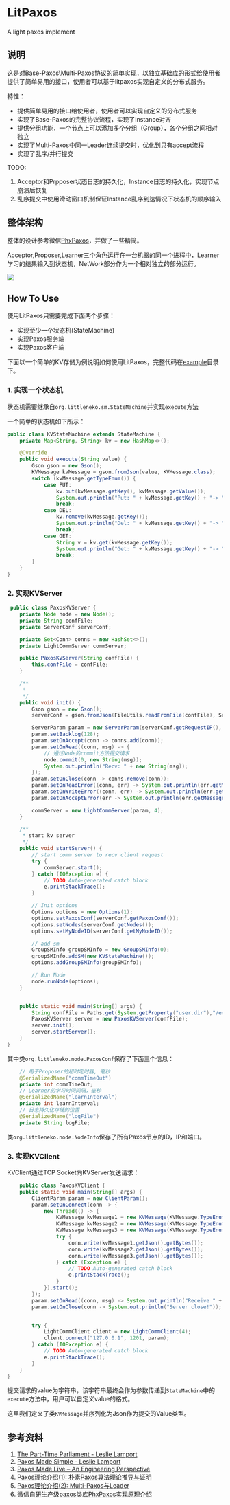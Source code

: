 # LitPaxos
A light paxos implement
## 说明
这是对Base-Paxos\Multi-Paxos协议的简单实现，以独立基础库的形式给使用者提供了简单易用的接口，使用者可以基于litpaxos实现自定义的分布式服务。

特性：
* 提供简单易用的接口给使用者，使用者可以实现自定义的分布式服务
* 实现了Base-Paxos的完整协议流程，实现了Instance对齐
* 提供分组功能，一个节点上可以添加多个分组（Group），各个分组之间相对独立
* 实现了Multi-Paxos中同一Leader连续提交时，优化到只有accept流程
* 实现了乱序/并行提交


TODO:
1. Acceptor和Prpposer状态日志的持久化，Instance日志的持久化，实现节点崩溃后恢复
2. 乱序提交中使用滑动窗口机制保证Instance乱序到达情况下状态机的顺序输入

## 整体架构
整体的设计参考微信[PhxPaxos](https://github.com/Tencent/phxpaxos)，并做了一些精简。

Acceptor,Proposer,Learner三个角色运行在一台机器的同一个进程中，Learner学习的结果输入到状态机，NetWork部分作为一个相对独立的部分运行。

![](http://mmbiz.qpic.cn/mmbiz/UqFrHRLeCAnty2ANWDEaHx5JN1cTN1ogcXXXjZC8qsWRDqfHicrHrVj1tonEBdYdWsQnNdOSLbXeJXkrIRzZYcg/640?wx_fmt=png&tp=webp&wxfrom=5&wx_lazy=1)

## How To Use
使用LitPaxos只需要完成下面两个步骤：
* 实现至少一个状态机(StateMachine)
* 实现Paxos服务端
* 实现Paxos客户端

下面以一个简单的KV存储为例说明如何使用LitPaxos，完整代码在[example](https://github.com/littleneko/litpaxos/tree/master/example)目录下。

### 1. 实现一个状态机
状态机需要继承自`org.littleneko.sm.StateMachine`并实现`execute`方法

一个简单的状态机如下所示：
```java
public class KVStateMachine extends StateMachine {
    private Map<String, String> kv = new HashMap<>();

    @Override
    public void execute(String value) {
        Gson gson = new Gson();
        KVMessage kvMessage = gson.fromJson(value, KVMessage.class);
        switch (kvMessage.getTypeEnum()) {
            case PUT:
                kv.put(kvMessage.getKey(), kvMessage.getValue());
                System.out.println("Put: " + kvMessage.getKey() + "-> " + kvMessage.getValue());
                break;
            case DEL:
                kv.remove(kvMessage.getKey());
                System.out.println("Del: " + kvMessage.getKey() + "-> " + kvMessage.getValue());
                break;
            case GET:
                String v = kv.get(kvMessage.getKey());
                System.out.println("Get: " + kvMessage.getKey() + "-> " + v);
                break;
        }
    }
}
```
### 2. 实现KVServer
```java
 public class PaxosKVServer {
    private Node node = new Node();
    private String confFile;
    private ServerConf serverConf;

    private Set<Conn> conns = new HashSet<>();
    private LightCommServer commServer;

    public PaxosKVServer(String confFile) {
        this.confFile = confFile;
    }

    /**
     *
     */
    public void init() {
        Gson gson = new Gson();
        serverConf = gson.fromJson(FileUtils.readFromFile(confFile), ServerConf.class);

        ServerParam param = new ServerParam(serverConf.getRequestIP(), serverConf.getRequestPort());
        param.setBacklog(128);
        param.setOnAccept(conn -> conns.add(conn));
        param.setOnRead((conn, msg) -> {
            // 通过Node的commit方法提交请求
            node.commit(0, new String(msg));
            System.out.println("Recv: " + new String(msg));
        });
        param.setOnClose(conn -> conns.remove(conn));
        param.setOnReadError((conn, err) -> System.out.println(err.getMessage()));
        param.setOnWriteError((conn, err) -> System.out.println(err.getMessage()));
        param.setOnAcceptError(err -> System.out.println(err.getMessage()));

        commServer = new LightCommServer(param, 4);
    }

    /**
     * start kv server
     */
    public void startServer() {
        // start comm server to recv client request
        try {
            commServer.start();
        } catch (IOException e) {
            // TODO Auto-generated catch block
            e.printStackTrace();
        }

        // Init options
        Options options = new Options(1);
        options.setPaxosConf(serverConf.getPaxosConf());
        options.setNodes(serverConf.getNodes());
        options.setMyNodeID(serverConf.getMyNodeID());

        // add sm
        GroupSMInfo groupSMInfo = new GroupSMInfo(0);
        groupSMInfo.addSM(new KVStateMachine());
        options.addGroupSMInfo(groupSMInfo);

        // Run Node
        node.runNode(options);
    }


    public static void main(String[] args) {
        String confFile = Paths.get(System.getProperty("user.dir"),"/example/conf/server3.json").toString();
        PaxosKVServer server = new PaxosKVServer(confFile);
        server.init();
        server.startServer();
    }
}
```
其中类`org.littleneko.node.PaxosConf`保存了下面三个信息：
```java
    // 用于Proposer的超时定时器, 毫秒
    @SerializedName("commTimeOut")
    private int commTimeOut;
    // Learner的学习时间间隔，毫秒
    @SerializedName("learnInterval")
    private int learnInterval;
    // 日志持久化存储的位置
    @SerializedName("logFile")
    private String logFile;
```

类`org.littleneko.node.NodeInfo`保存了所有Paxos节点的ID，IP和端口。

### 3. 实现KVClient
KVClient通过TCP Socket向KVServer发送请求：
```java
    public class PaxosKVClient {
    public static void main(String[] args) {
        ClientParam param = new ClientParam();
        param.setOnConnect(conn -> {
            new Thread(() -> {
                KVMessage kvMessage1 = new KVMessage(KVMessage.TypeEnum.PUT, "key1", "value1");
                KVMessage kvMessage2 = new KVMessage(KVMessage.TypeEnum.PUT, "key2", "value2");
                KVMessage kvMessage3 = new KVMessage(KVMessage.TypeEnum.PUT, "key3", "value3");
                try {
                    conn.write(kvMessage1.getJson().getBytes());
                    conn.write(kvMessage2.getJson().getBytes());
                    conn.write(kvMessage3.getJson().getBytes());
                } catch (Exception e) {
                    // TODO Auto-generated catch block
                    e.printStackTrace();
                }
            }).start();
        });
        param.setOnRead((conn, msg) -> System.out.println("Receive " + new String(msg)));
        param.setOnClose(conn -> System.out.println("Server close!"));


        try {
            LightCommClient client = new LightCommClient(4);
            client.connect("127.0.0.1", 1201, param);
        } catch (IOException e) {
            // TODO Auto-generated catch block
            e.printStackTrace();
        }
    }
}
```

提交请求的value为字符串，该字符串最终会作为参数传递到`StateMachine`中的`execute`方法中，用户可以自定义value的格式。

这里我们定义了类`KVMessage`并序列化为Json作为提交的Value类型。

## 参考资料
1. [The Part-Time Parliament - Leslie Lamport](http://lamport.azurewebsites.net/pubs/lamport-paxos.pdf)
2. [Paxos Made Simple - Leslie Lamport](http://lamport.azurewebsites.net/pubs/paxos-simple.pdf)
3. [Paxos Made Live – An Engineering Perspective](https://research.google.com/archive/paxos_made_live.html)
4. [Paxos理论介绍(1): 朴素Paxos算法理论推导与证明](https://mp.weixin.qq.com/s?__biz=MzI4NDMyNTU2Mw==&mid=2247483712&idx=1&sn=5da6e0850acc0c2543b198a627ae5836&scene=21#wechat_redirect)
5. [Paxos理论介绍(2): Multi-Paxos与Leader](https://mp.weixin.qq.com/s?__biz=MzI4NDMyNTU2Mw==&mid=2247483798&idx=1&sn=42dd222ae255b13f1f67cd9e6d3f3dc0&scene=21#wechat_redirect)
6. [微信自研生产级paxos类库PhxPaxos实现原理介绍](https://mp.weixin.qq.com/s?__biz=MzI4NDMyNTU2Mw==&mid=2247483695&idx=1&sn=91ea422913fc62579e020e941d1d059e&scene=21#wechat_redirect)
